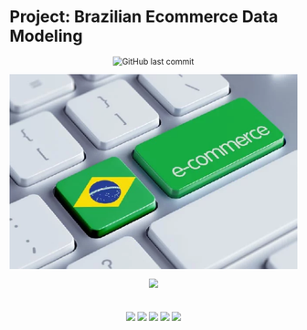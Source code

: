 # Project: Brazilian Ecommerce Data Modeling

<p align="center">
<img alt="GitHub last commit" src="https://img.shields.io/github/last-commit/rafaelladuarte/brazilian_ecommerce_data_modeling?style=plastic">
</p>

<p align="center">
<img src="images/ecommerce-brazil.jpg"/>
</p>

<p align="center">
<img src="https://img.shields.io/static/v1?label=Status&message=DESENVOLVIMENTO&color=yellow&style=for-the-badge"/>
</p>

#

<p align="center">
    <img src="https://img.shields.io/badge/python-3670A0?style=for-the-badge&logo=python&logoColor=ffdd54" />
    <img src="https://img.shields.io/badge/MongoDB-%234ea94b.svg?style=for-the-badge&logo=mongodb&logoColor=white" />
    <img src="https://img.shields.io/badge/postgres-%23316192.svg?style=for-the-badge&logo=postgresql&logoColor=white"/>
    <img src="https://img.shields.io/badge/sqlAlchemy-F16061?style=for-the-badge&logo=sql&logoColor=white">
	<img src="https://img.shields.io/badge/docker-%230db7ed.svg?style=for-the-badge&logo=docker&logoColor=white"/>
</p>
